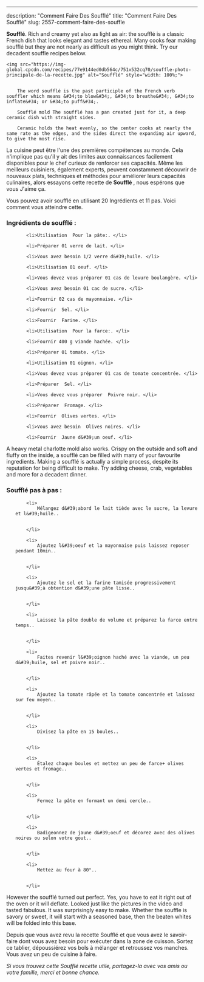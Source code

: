 ---
description: "Comment Faire Des Soufflé"
title: "Comment Faire Des Soufflé"
slug: 2557-comment-faire-des-souffle

<p>
	<strong>Soufflé</strong>. 
	Rich and creamy yet also as light as air: the soufflé is a classic French dish that looks elegant and tastes ethereal. Many cooks fear making soufflé but they are not nearly as difficult as you might think. Try our decadent souffle recipes below.
</p>
<p>
	
	<img src="https://img-global.cpcdn.com/recipes/77e9144ed0db564c/751x532cq70/souffle-photo-principale-de-la-recette.jpg" alt="Soufflé" style="width: 100%;">
	
	
		The word soufflé is the past participle of the French verb souffler which means &#34;to blow&#34;, &#34;to breathe&#34;, &#34;to inflate&#34; or &#34;to puff&#34;.
	
		Soufflé mold The soufflé has a pan created just for it, a deep ceramic dish with straight sides.
	
		Ceramic holds the heat evenly, so the center cooks at nearly the same rate as the edges, and the sides direct the expanding air upward, to give the most rise.
	
</p>

La cuisine peut être l'une des premières compétences au monde. Cela n'implique pas qu'il y ait des limites aux connaissances facilement disponibles pour le chef curieux de renforcer ses capacités. Même les meilleurs cuisiniers, également experts, peuvent constamment découvrir de nouveaux plats, techniques et méthodes pour améliorer leurs capacités culinaires, alors essayons cette recette de <strong> Soufflé </strong>, nous espérons que vous J'aime ça.

<!--inarticleads1-->

Vous pouvez avoir soufflé en utilisant 20 Ingrédients et 11 pas. Voici comment vous atteindre cette.

<h3>Ingrédients de soufflé :</h3>

<ol>
	
		<li>Utilisation  Pour la pâte:. </li>
	
		<li>Préparer 01 verre de lait. </li>
	
		<li>Vous avez besoin 1/2 verre d&#39;huile. </li>
	
		<li>Utilisation 01 oeuf. </li>
	
		<li>Vous devez vous préparer 01 cas de levure boulangère. </li>
	
		<li>Vous avez besoin 01 cac de sucre. </li>
	
		<li>Fournir 02 cas de mayonnaise. </li>
	
		<li>Fournir  Sel. </li>
	
		<li>Fournir  Farine. </li>
	
		<li>Utilisation  Pour la farce:. </li>
	
		<li>Fournir 400 g viande hachée. </li>
	
		<li>Préparer 01 tomate. </li>
	
		<li>Utilisation 01 oignon. </li>
	
		<li>Vous devez vous préparer 01 cas de tomate concentrée. </li>
	
		<li>Préparer  Sel. </li>
	
		<li>Vous devez vous préparer  Poivre noir. </li>
	
		<li>Préparer  Fromage. </li>
	
		<li>Fournir  Olives vertes. </li>
	
		<li>Vous avez besoin  Olives noires. </li>
	
		<li>Fournir  Jaune d&#39;un oeuf. </li>
	
</ol>

A heavy metal charlotte mold also works. Crispy on the outside and soft and fluffy on the inside, a soufflé can be filled with many of your favourite ingredients. Making a soufflé is actually a simple process, despite its reputation for being difficult to make. Try adding cheese, crab, vegetables and more for a decadent dinner. 

<!--inarticleads2-->

<h3>Soufflé pas à pas :</h3>

<ol>
	
		<li>
			Mélangez d&#39;abord le lait tiède avec le sucre, la levure et l&#39;huile..
			
			
		</li>
	
		<li>
			Ajoutez l&#39;oeuf et la mayonnaise puis laissez reposer pendant 10min..
			
			
		</li>
	
		<li>
			Ajoutez le sel et la farine tamisée progressivement jusqu&#39;à obtention d&#39;une pâte lisse..
			
			
		</li>
	
		<li>
			Laissez la pâte double de volume et préparez la farce entre temps..
			
			
		</li>
	
		<li>
			Faites revenir l&#39;oignon haché avec la viande, un peu d&#39;huile, sel et poivre noir..
			
			
		</li>
	
		<li>
			Ajoutez la tomate râpée et la tomate concentrée et laissez sur feu moyen..
			
			
		</li>
	
		<li>
			Divisez la pâte en 15 boules..
			
			
		</li>
	
		<li>
			Étalez chaque boules et mettez un peu de farce+ olives vertes et fromage..
			
			
		</li>
	
		<li>
			Fermez la pâte en formant un demi cercle..
			
			
		</li>
	
		<li>
			Badigeonnez de jaune d&#39;oeuf et décorez avec des olives noires ou selon votre gout..
			
			
		</li>
	
		<li>
			Mettez au four à 80°..
			
			
		</li>
	
</ol>

However the soufflé turned out perfect. Yes, you have to eat it right out of the oven or it will deflate. Looked just like the pictures in the video and tasted fabulous. It was surprisingly easy to make. Whether the souffle is savory or sweet, it will start with a seasoned base, then the beaten whites will be folded into this base. 

<!--inarticleads1-->

<p>
Depuis que vous avez revu la recette Soufflé et que vous avez le savoir-faire dont vous avez besoin pour exécuter dans la zone de cuisson. Sortez ce tablier, dépoussiérez vos bols à mélanger et retroussez vos manches. Vous avez un peu de cuisine à faire.
</p>

<p>
<i>Si vous trouvez cette Soufflé recette utile, partagez-la avec vos amis ou votre famille, merci et bonne chance.</i>
</p>
